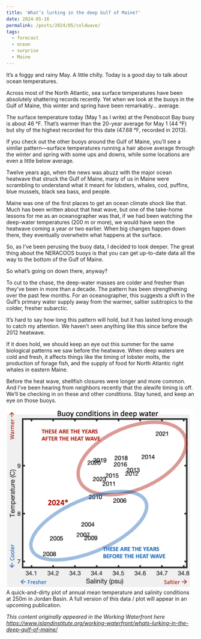 ```yaml
---
title: 'What’s lurking in the deep Gulf of Maine?'
date: 2024-05-16
permalink: /posts/2024/05/coldwave/
tags:
  - forecast
  - ocean
  - surprise
  - Maine
---
```


It’s a foggy and rainy May. A little chilly. Today is a good day to talk about ocean temperatures.

Across most of the North Atlantic, sea surface temperatures have been absolutely shattering records recently. Yet when we look at the buoys in the Gulf of Maine, this winter and spring have been remarkably… average.

The surface temperature today (May 1 as I write) at the Penobscot Bay buoy is about 46 °F. That’s warmer than the 20-year average for May 1 (44 °F) but shy of the highest recorded for this date (47.68 °F, recorded in 2013).

If you check out the other buoys around the Gulf of Maine, you’ll see a similar pattern—surface temperatures running a hair above average through the winter and spring with some ups and downs, while some locations are even a little below average.

Twelve years ago, when the news was abuzz with the major ocean heatwave that struck the Gulf of Maine, many of us in Maine were scrambling to understand what it meant for lobsters, whales, cod, puffins, blue mussels, black sea bass, and people.

Maine was one of the first places to get an ocean climate shock like that. Much has been written about that heat wave, but one of the take-home lessons for me as an oceanographer was that, if we had been watching the deep-water temperatures (200 m or more), we would have seen the heatwave coming a year or two earlier. When big changes happen down there, they eventually overwhelm what happens at the surface.

So, as I’ve been perusing the buoy data, I decided to look deeper. The great thing about the NERACOOS buoys is that you can get up-to-date data all the way to the bottom of the Gulf of Maine.

So what’s going on down there, anyway?

To cut to the chase, the deep-water masses are colder and fresher than they’ve been in more than a decade. The pattern has been strengthening over the past few months. For an oceanographer, this suggests a shift in the Gulf’s primary water supply away from the warmer, saltier subtropics to the colder, fresher subarctic.

It’s hard to say how long this pattern will hold, but it has lasted long enough to catch my attention. We haven’t seen anything like this since before the 2012 heatwave.

If it does hold, we should keep an eye out this summer for the same biological patterns we saw before the heatwave. When deep waters are cold and fresh, it affects things like the timing of lobster molts, the production of forage fish, and the supply of food for North Atlantic right whales in eastern Maine.

Before the heat wave, shellfish closures were longer and more common. And I’ve been hearing from neighbors recently that the alewife timing is off. We’ll be checking in on these and other conditions. Stay tuned, and keep an eye on those buoys.

<img src="/images/ColdWaveOld.png" width="500"/>
A quick-and-dirty plot of annual mean temperature and salinity conditions at 250m in Jordan Basin. A full version of this data / plot will appear in an upcoming publication.



_This content originally appeared in the Working Waterfront here <https://www.islandinstitute.org/working-waterfront/whats-lurking-in-the-deep-gulf-of-maine/>_




